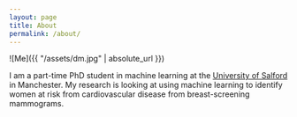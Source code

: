 ```yaml
---
layout: page
title: About
permalink: /about/
---
```


![Me]({{ "/assets/dm.jpg" | absolute_url }})

I am a part-time PhD student in machine learning at the [University of Salford](https://www.salford.ac.uk/research/health-sciences/research-groups/diagnostic-imaging) in Manchester. My research is looking at using machine learning to identify women at risk from cardiovascular disease from breast-screening mammograms.

